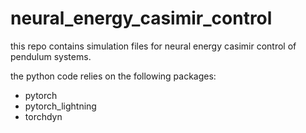 # neural_energy_casimir_control

this repo contains simulation files for neural energy casimir control of pendulum systems.

the python code relies on the following packages:

- pytorch
- pytorch_lightning
- torchdyn
